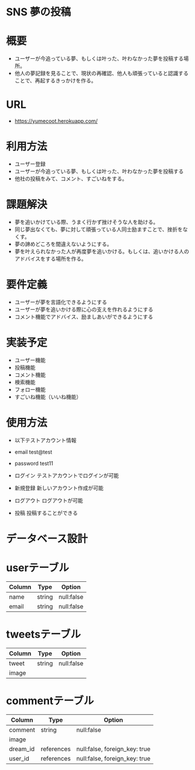# SNS 夢の投稿

# 概要
- ユーザーが今追っている夢、もしくは叶った、叶わなかった夢を投稿する場所。
- 他人の夢記録を見ることで、現状の再確認、他人も頑張っていると認識することで、再起するきっかけを作る。

# URL
- https://yumecoot.herokuapp.com/
# 利用方法
- ユーザー登録
- ユーザーが今追っている夢、もしくは叶った、叶わなかった夢を投稿する
- 他社の投稿をみて、コメント、すごいねをする。

# 課題解決
- 夢を追いかけている際、うまく行かず挫けそうな人を助ける。
- 同じ夢出なくても、夢に対して頑張っている人同士励ますことで、挫折をなくす。
- 夢の諦めどころを間違えないようにする。
- 夢を叶えられなかった人が再度夢を追いかける。もしくは、追いかける人のアドバイスをする場所を作る。

# 要件定義
- ユーザーが夢を言語化できるようにする
- ユーザーが夢を追いかける際に心の支えを作れるようにする
- コメント機能でアドバイス、励ましあいができるようにする

# 実装予定
- ユーザー機能
- 投稿機能
- コメント機能
- 検索機能
- フォロー機能
- すごいね機能（いいね機能）

# 使用方法
- 以下テストアカウント情報
- email  test@test
- password test11

- ログイン  テストアカウントでログインが可能
- 新規登録  新しいアカウント作成が可能
- ログアウト  ログアウトが可能
- 投稿  投稿することができる

# データベース設計

# userテーブル
| Column           | Type    | Option     |
|------------------|---------|------------|
| name             | string  | null:false |
| email            | string  | null:false |

# tweetsテーブル
| Column           | Type    | Option     |
| -----------------|---------|------------|
| tweet            | string  | null:false |
| image            |         |            |

# commentテーブル
| Column           | Type    | Option     |
| -----------------|------------|-------------------------------|
| comment          | string     | null:false                    |
| image            |            |                               |
| dream_id      | references | null:false, foreign_key: true |
| user_id          | references | null:false, foreign_key: true |
